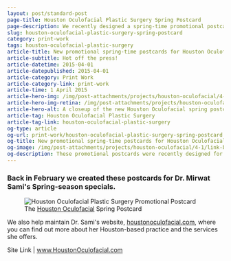 ```yaml
---
layout: post/standard-post
page-title: Houston Oculofacial Plastic Surgery Spring Postcard
page-description: We recently designed a spring-time promotional postcard for Houston Oculofacial
slug: houston-oculofacial-plastic-surgery-spring-postcard
category: print-work
tags: houston-oculofacial-plastic-surgery
article-title: New promotional spring-time postcards for Houston Oculofacial Plastic Surgery
article-subtitle: Hot off the press!
article-datetime: 2015-04-01
article-datepublished: 2015-04-01
article-category: Print Work
article-category-link: print-work
article-time: 1 April 2015
article-hero-img: /img/post-attachments/projects/houston-oculofacial/4-1/link-banner@2x.jpg
article-hero-img-retina: /img/post-attachments/projects/houston-oculofacial/4-1/link-banner@2x.jpg
article-hero-alt: A closeup of the new Houston Oculofacial spring postcards
article-tag: Houston Oculofacial Plastic Surgery
article-tag-link: houston-oculofacial-plastic-surgery
og-type: article
og-url: print-work/houston-oculofacial-plastic-surgery-spring-postcard
og-title: New promotional spring-time postcards for Houston Oculofacial Plastic Surgery
og-image: /img/post-attachments/projects/houston-oculofacial/4-1/link-banner@2x.jpg
og-description: These promotional postcards were recently designed for Houston Oculofacial Plastic Surgery
---
```

<div class="row margin-bottom">
	<h3>Back in February we created these postcards for Dr. Mirwat Sami's Spring-season specials.</h3>
</div>
<div class="row margin-bottom">
	<figure>
		<img src="{{ site.blog_cdn }}/img/post-attachments/projects/houston-oculofacial/4-1/post-image.jpg" class="black-border" alt="Houston Oculofacial Plastic Surgery Promotional Postcard">
		<figcaption>The <a href="http://houstonoculofacial.com" class="simple" target="_blank">Houston Oculofacial</a> Spring Postcard</figcaption>
	</figure>
</div>
<div class="row">
	<p class="margin-bottom">We also help maintain Dr. Sami's website, <a href="http://houstonoculofacial.com" class="simple" target="_blank">houstonoculofacial.com</a>, where you can find out more about her Houston-based practice and the services she offers.</p>
	<p class="header">Site Link | <a href="http://houstonoculofacial.com" class="simple" target="_blank">www.HoustonOculofacial.com</a></p>
</div>
